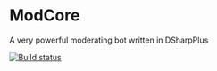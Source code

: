 # ModCore
A very powerful moderating bot written in DSharpPlus

[![Build status](https://ci.appveyor.com/api/projects/status/q1ac6j6qjxvpmm8s?svg=true)](https://ci.appveyor.com/project/NaamloosDT/modcore)
